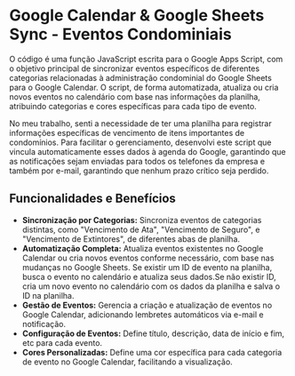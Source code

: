 # Google Calendar & Google Sheets Sync - Eventos Condominiais

O código é uma função JavaScript escrita para o Google Apps Script, com o objetivo principal de sincronizar eventos específicos de diferentes categorias relacionadas à administração condominial do Google Sheets para o Google Calendar. O script, de forma automatizada, atualiza ou cria novos eventos no calendário com base nas informações da planilha, atribuindo categorias e cores específicas para cada tipo de evento.

No meu trabalho, senti a necessidade de ter uma planilha para registrar informações específicas de vencimento de itens importantes de condomínios. Para facilitar o gerenciamento, desenvolvi este script que vincula automaticamente esses dados à agenda do Google, garantindo que as notificações sejam enviadas para todos os telefones da empresa e também por e-mail, garantindo que nenhum prazo crítico seja perdido.


## Funcionalidades e Benefícios

- **Sincronização por Categorias:** Sincroniza eventos de categorias distintas, como "Vencimento de Ata", "Vencimento de Seguro", e "Vencimento de Extintores", de diferentes abas de planilha.
- **Automatização Completa:** Atualiza eventos existentes no Google Calendar ou cria novos eventos conforme necessário, com base nas mudanças no Google Sheets. Se existir um ID de evento na planilha, busca o evento no calendário e atualiza seus dados.Se não existir ID, cria um novo evento no calendário com os dados da planilha e salva o ID na planilha.
- **Gestão de Eventos:** Gerencia a criação e atualização de eventos no Google Calendar, adicionando lembretes automáticos via e-mail e notificação.
- **Configuração de Eventos:** Define título, descrição, data de início e fim, etc para cada evento.
- **Cores Personalizadas:** Define uma cor específica para cada categoria de evento no Google Calendar, facilitando a visualização.


  


